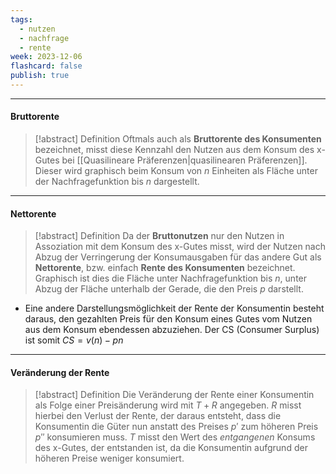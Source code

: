 ```yaml
---
tags:
  - nutzen
  - nachfrage
  - rente
week: 2023-12-06
flashcard: false
publish: true
---
```

***
#### Bruttorente

> [!abstract] Definition
> Oftmals auch als **Bruttorente des Konsumenten** bezeichnet, misst diese Kennzahl den Nutzen aus dem Konsum des x-Gutes bei [[Quasilineare Präferenzen|quasilinearen Präferenzen]].
> Dieser wird graphisch beim Konsum von $n$ Einheiten als Fläche unter der Nachfragefunktion bis $n$ dargestellt.

***
#### Nettorente

> [!abstract] Definition
> Da der **Bruttonutzen** nur den Nutzen in Assoziation mit dem Konsum des x-Gutes misst, wird der Nutzen nach Abzug der Verringerung der Konsumausgaben für das andere Gut als **Nettorente**, bzw. einfach **Rente des Konsumenten** bezeichnet.
> Graphisch ist dies die Fläche unter Nachfragefunktion bis $n$, unter Abzug der Fläche unterhalb der Gerade, die den Preis $p$ darstellt.

- Eine andere Darstellungsmöglichkeit der Rente der Konsumentin besteht daraus, den gezahlten Preis für den Konsum eines Gutes vom Nutzen aus dem Konsum ebendessen abzuziehen. Der CS (Consumer Surplus) ist somit $CS = v(n) - pn$

***
#### Veränderung der Rente

> [!abstract] Definition
> Die Veränderung der Rente einer Konsumentin als Folge einer Preisänderung wird mit $T + R$ angegeben. $R$ misst hierbei den Verlust der Rente, der daraus entsteht, dass die Konsumentin die Güter nun anstatt des Preises $p'$ zum höheren Preis $p''$ konsumieren muss. $T$ misst den Wert des *entgangenen* Konsums des x-Gutes, der entstanden ist, da die Konsumentin aufgrund der höheren Preise weniger konsumiert.
